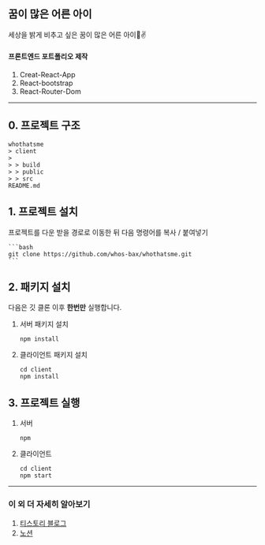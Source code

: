 ## 꿈이 많은 어른 아이

세상을 밝게 비추고 싶은 꿈이 많은 어른 아이🙏✌

#### 프론트엔드 포트폴리오 제작

1. Creat-React-App
2. React-bootstrap
3. React-Router-Dom

<hr/>

## 0. 프로젝트 구조

```
whothatsme
> client
>
> > build
> > public
> > src
README.md
```


## 1. 프로젝트 설치

프로젝트를 다운 받을 경로로 이동한 뒤 다음 명령어를 복사 / 붙여넣기

    ```bash
    git clone https://github.com/whos-bax/whothatsme.git
    ```


## 2. 패키지 설치

다음은 깃 클론 이후 **한번만** 실행합니다.

1. 서버 패키지 설치

   ```
   npm install
   ```

2. 클라이언트 패키지 설치

   ```
   cd client
   npm install
   ```


## 3. 프로젝트 실행

1. 서버
   ```
   npm
   ```
2. 클라이언트
   ```
   cd client
   npm start
   ```



<hr/>

### 이 외 더 자세히 알아보기

1. [티스토리 블로그](https://whothatsme.tistory.com/)
2. [노션](https://whosbax.notion.site/0d558da814ad41efbf31fede4f410a5a)


